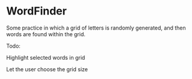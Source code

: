 WordFinder
==========

Some practice in which a grid of letters is randomly generated, and then words are found within the grid.

Todo:

Highlight selected words in grid

Let the user choose the grid size
